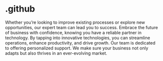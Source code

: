 # .github
Whether you’re looking to improve existing processes or explore new opportunities, our expert team can lead you to success. Embrace the future of business with confidence, knowing you have a reliable partner in technology.
By tapping into innovative technologies, you can streamline operations, enhance productivity, and drive growth.
Our team is dedicated to offering personalized support. We make sure your business not only adapts but also thrives in an ever-evolving market.
